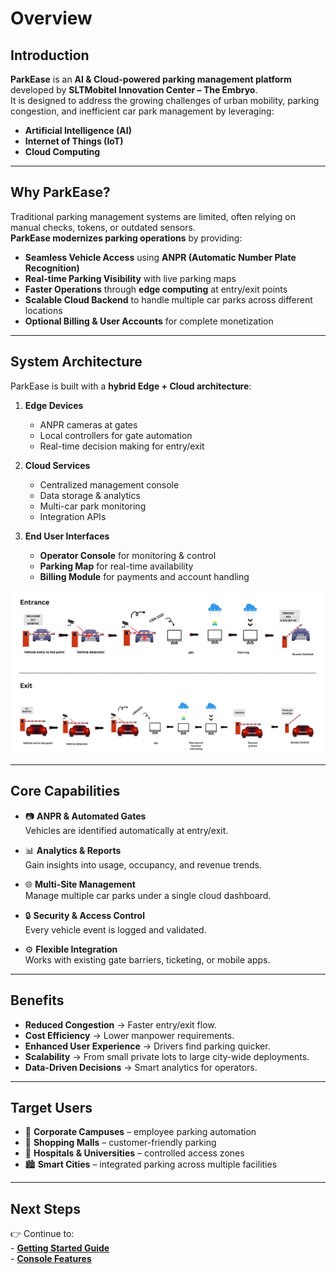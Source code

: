 # Overview

## Introduction

**ParkEase** is an **AI & Cloud-powered parking management platform** developed by **SLTMobitel Innovation Center – The Embryo**.  
It is designed to address the growing challenges of urban mobility, parking congestion, and inefficient car park management by leveraging:

- **Artificial Intelligence (AI)**
- **Internet of Things (IoT)**
- **Cloud Computing**


---

## Why ParkEase?

Traditional parking management systems are limited, often relying on manual checks, tokens, or outdated sensors.  
**ParkEase modernizes parking operations** by providing:

- **Seamless Vehicle Access** using **ANPR (Automatic Number Plate Recognition)**  
- **Real-time Parking Visibility** with live parking maps  
- **Faster Operations** through **edge computing** at entry/exit points  
- **Scalable Cloud Backend** to handle multiple car parks across different locations  
- **Optional Billing & User Accounts** for complete monetization  

---

## System Architecture

ParkEase is built with a **hybrid Edge + Cloud architecture**:

1. **Edge Devices**  
    - ANPR cameras at gates  
    - Local controllers for gate automation  
    - Real-time decision making for entry/exit  

2. **Cloud Services**  
    - Centralized management console  
    - Data storage & analytics  
    - Multi-car park monitoring  
    - Integration APIs  

3. **End User Interfaces**  
    - **Operator Console** for monitoring & control  
    - **Parking Map** for real-time availability  
    - **Billing Module** for payments and account handling  

![Hardware Setup](images/system-overview.png)
<!-- *Figure : Basic System Architecture*  -->
---

## Core Capabilities

- :camera: **ANPR & Automated Gates**  
  Vehicles are identified automatically at entry/exit.

- :bar_chart: **Analytics & Reports**  
  Gain insights into usage, occupancy, and revenue trends.

- :globe_with_meridians: **Multi-Site Management**  
  Manage multiple car parks under a single cloud dashboard.

- :lock: **Security & Access Control**  
  Every vehicle event is logged and validated.

- :gear: **Flexible Integration**  
  Works with existing gate barriers, ticketing, or mobile apps.

---

## Benefits

- **Reduced Congestion** → Faster entry/exit flow.  
- **Cost Efficiency** → Lower manpower requirements.  
- **Enhanced User Experience** → Drivers find parking quicker.  
- **Scalability** → From small private lots to large city-wide deployments.  
- **Data-Driven Decisions** → Smart analytics for operators.  

---

## Target Users

- :office: **Corporate Campuses** – employee parking automation  
- :department_store: **Shopping Malls** – customer-friendly parking  
- :hospital: **Hospitals & Universities** – controlled access zones  
- :cityscape: **Smart Cities** – integrated parking across multiple facilities  

---

## Next Steps

👉 Continue to:  
    - [**Getting Started Guide**](getting-started.md)  
    - [**Console Features**](console/dashboard.md)    
